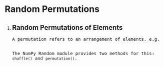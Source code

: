 # Random Permutations
<!DOCTYPE html>
<html>
<body>
    <ol>
        <li>
            <h2>Random Permutations of Elements</h2>
            <pre>
A permutation refers to an arrangement of elements. e.g. [3, 2, 1] is a permutation of [1, 2, 3] and vice-versa.

The NumPy Random module provides two methods for this: <code>shuffle()</code> and <code>permutation()</code>.
            </pre>
        </li>
    </ol>
</body>
</html>